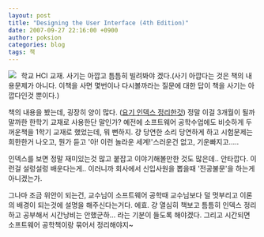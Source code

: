 ```yaml
---
layout: post
title: "Designing the User Interface (4th Edition)"
date: 2007-09-27 22:16:00 +0900
author: poksion
categories: blog
tags: 책
---
```


<div class="imageblock left" style="float: left; margin-right: 10px;"><img src="http://images.amazon.com/images/P/0321197860.01.MZZZZZZZ.gif"></div>

학교 HCI 교재. 사기는 아깝고 틈틈히 빌려봐야 겠다.(사기 아깝다는 것은 책의 내용문제가 아니다. 이책을 사면 몇번이나 다시볼까라는 질문에 대한 답이 책을 사기는 아깝다인것 뿐이다.)

책의 내용을 봤는데, 굉장히 양이 많다. ([요기 인덱스 정리한것](/blog/2007/09/27/DesigningTheUserInterface-toc.html)) 정말 이걸 3개월이 될까말까한 한학기 교재로 사용한단 말인가? 예전에 소프트웨어 공학수업에도 비슷하게 두꺼운책을 1학기 교재로 했었는데, 뭐 뻔하지. 걍 당연한 소리 당연하게 하고 시험문제는 희한한거 나오고, 뭔가 듣고 '아! 이런 놀라운 세계!'스러운건 없고, 기운빠지고.....

인덱스를 보면 정말 재미있는것 많고 붙잡고 이야기해볼만한 것도 많은데.. 안타깝다. 이런걸 설렁설렁 배운다는게.. 이러니까 회사에서 신입사원을 뽑을때 '전공불문'을 하는게 아니겠는가.

그나마 조금 위안이 되는건, 교수님이 소프트웨어 공학때 교수님보다 덜 멋부리고 이론의 배경이 되는것에 설명을 해주신다는거다. 에효. 걍 열심히 책보고 틈틈히 인덱스 정리하고 공부해서 시간낭비는 안했군하... 라는 기분이 들도록 해야겠다. 그리고 시간되면 소프트웨어 공학책이랑 묶어서 정리해야지~

